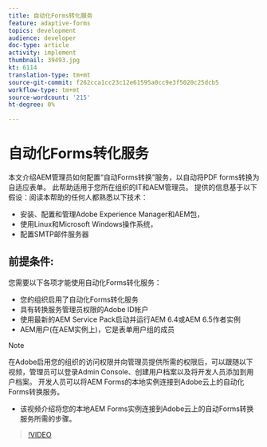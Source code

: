 ```yaml
---
title: 自动化Forms转化服务
feature: adaptive-forms
topics: development
audience: developer
doc-type: article
activity: implement
thumbnail: 39493.jpg
kt: 6114
translation-type: tm+mt
source-git-commit: f262cca1cc23c12e61595a0cc9e3f5020c25dcb5
workflow-type: tm+mt
source-wordcount: '215'
ht-degree: 0%

---
```


# 自动化Forms转化服务

本文介绍AEM管理员如何配置“自动Forms转换”服务，以自动将PDF forms转换为自适应表单。 此帮助适用于您所在组织的IT和AEM管理员。 提供的信息基于以下假设：阅读本帮助的任何人都熟悉以下技术：

* 安装、配置和管理Adobe Experience Manager和AEM包，
* 使用Linux和Microsoft Windows操作系统，
* 配置SMTP邮件服务器

## 前提条件:

您需要以下各项才能使用自动化Forms转化服务：

* 您的组织启用了自动化Forms转化服务
* 具有转换服务管理员权限的Adobe ID帐户
* 使用最新的AEM Service Pack启动并运行AEM 6.4或AEM 6.5作者实例
* AEM用户(在AEM实例上)，它是表单用户组的成员

>[!NOTE]
>在Adobe启用您的组织的访问权限并向管理员提供所需的权限后，可以跟随以下视频，管理员可以登录Admin Console、创建用户档案以及将开发人员添加到用户档案。 开发人员可以将AEM Forms的本地实例连接到Adobe云上的自动化Forms转换服务。

* 该视频介绍将您的本地AEM Forms实例连接到Adobe云上的自动Forms转换服务所需的步骤。

>[!VIDEO](https://video.tv.adobe.com/v/39493/?quality=9&learn=on)

